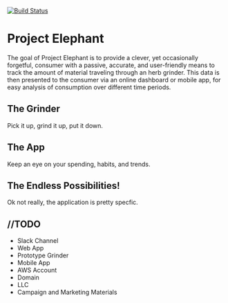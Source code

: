 [![Build Status](https://travis-ci.org/LosElephants/grinder-web.svg?branch=master)](https://travis-ci.org/LosElephants/grinder-web)

# Project Elephant

The goal of Project Elephant is to provide a clever, yet occasionally forgetful, consumer with a passive, accurate, and user-friendly means to track the amount of material traveling through an herb grinder. This data is then presented to the consumer via an online dashboard or mobile app, for easy analysis of consumption over different time periods.

## The Grinder
Pick it up, grind it up, put it down.

## The App
Keep an eye on your spending, habits, and trends.

## The Endless Possibilities!
Ok not really, the application is pretty specfic.

## //TODO
- Slack Channel
- Web App
- Prototype Grinder
- Mobile App
- AWS Account
- Domain
- LLC
- Campaign and Marketing Materials
